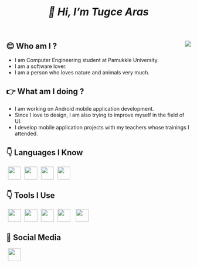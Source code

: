 # ***<p align="center"> 👋 Hi, I’m Tugce Aras***<br><br>

<img align="right" src="https://media0.giphy.com/media/l378zf8b3gdqqVjIQ/giphy.gif?cid=790b7611d39ddba212879b2352a6d80bbd34534cc428c1dd&rid=giphy.gif&ct=g">

## **:blush: Who am I ?** 
- I am Computer Engineering student at Pamukkle University.<br>
- I am a software lover.<br>
- I am a person who loves nature and animals very much.<br>

## **:point_right: What am I doing ?**
- I am working on Android mobile application development.<br>
- Since I love to design, I am also trying to improve myself in the field of UI.<br>
- I develop mobile application projects with my teachers whose trainings I attended.


## :point_down: **Languages I Know**
<a href="https://www.java.com/tr/"><img src="https://winxptalk.com/wp-content/uploads/2020/10/PROBLEME-AVEC-JAVA-SUR-WINDOWS-10.png" style="width:35px;height: 35px" hspace="5"></a><a href="https://developer.android.com/kotlin?gclid=CjwKCAjw2P-KBhByEiwADBYWCj9PZozFM6B7v1kSwtYw9TUYMvOwDzOA5Loc9xMdfolCjDYu9esCQBoCPesQAvD_BwE&gclsrc=aw.ds"><img src="https://dashboard.snapcraft.io/site_media/appmedia/2018/02/256px-kotlin-logo-svg.png" style="width:35px;height: 35px" hspace="5"></a><a href="https://www.python.org/"><img src="https://absurtus.files.wordpress.com/2010/02/python.png?w=584" style="width:35px;height: 35px" hspace="5"></a><a href="https://www.learn-c.org/"><img src="https://cdn.iconscout.com/icon/free/png-512/c-programming-569564.png" style="width:35px;height: 35px" hspace="5"></a>


## :point_down: **Tools I Use**
<a href="https://developer.android.com/studio"><img src="http://goongloo.com/wp-content/uploads/2021/08/Android-Studio-Logo-Android-Emulator-Goongloo.png" style="width:35px;height: 35px" hspace="5"></a><a href="https://firebase.google.com/"><img src="https://firebaseopensource.com/logo-small.png" style="width:35px;height: 35px" hspace="5"></a><a href="https://www.sqlite.org/index.html"><img src="https://api.nuget.org/v3-flatcontainer/sqlite.redist/3.8.4.2/icon" style="width:35px;height: 35px" hspace="5"></a><a href="https://www.microsoft.com/tr-tr/sql-server/sql-server-downloads"><img src="https://martinsblog.dk/wp-content/uploads/2021/07/sql-logo.png" style="width:35px;height: 35px" hspace="5"></a><a href="https://www.jetbrains.com/idea/"><img src="https://dashboard.snapcraft.io/site_media/appmedia/2017/10/logo_zjwX5FR.png" style="width:35px;height: 35px" hspace="10"></a>


## :link: **Social Media**
<a href="https://www.linkedin.com/in/tugce-aras-22049419b/"><img src="https://upload.wikimedia.org/wikipedia/commons/thumb/f/f9/Linkedin_Shiny_Icon.svg/256px-Linkedin_Shiny_Icon.svg.png" style="width:35px;height: 35px" hspace="5"></a>



<!---
TugceAras/TugceAras is a ✨ special ✨ repository because its `README.md` (this file) appears on your GitHub profile.
You can click the Preview link to take a look at your changes.
--->
